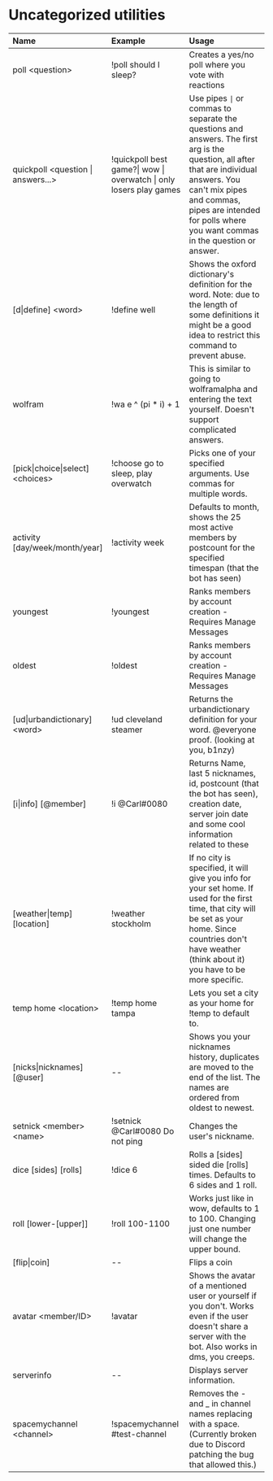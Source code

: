 # Uncategorized utilities



<table>
  <thead>
    <tr>
      <th style="text-align:left">Name</th>
      <th style="text-align:left">Example</th>
      <th style="text-align:left">Usage</th>
    </tr>
  </thead>
  <tbody>
    <tr>
      <td style="text-align:left">poll &lt;question&gt;</td>
      <td style="text-align:left">!poll should I sleep?</td>
      <td style="text-align:left">Creates a yes/no poll where you vote with reactions</td>
    </tr>
    <tr>
      <td style="text-align:left">quickpoll &lt;question | answers...&gt;</td>
      <td style="text-align:left">!quickpoll best game?| wow | overwatch | only losers play games</td>
      <td
      style="text-align:left">Use pipes <code>|</code> or commas to separate the questions and answers.
        The first arg is the question, all after that are individual answers. You
        can&apos;t mix pipes and commas, pipes are intended for polls where you
        want commas in the question or answer.</td>
    </tr>
    <tr>
      <td style="text-align:left">[d|define] &lt;word&gt;</td>
      <td style="text-align:left">!define well</td>
      <td style="text-align:left">Shows the oxford dictionary&apos;s definition for the word. Note: due
        to the length of some definitions it might be a good idea to restrict this
        command to prevent abuse.</td>
    </tr>
    <tr>
      <td style="text-align:left">wolfram</td>
      <td style="text-align:left">!wa e ^ (pi * i) + 1</td>
      <td style="text-align:left">This is similar to going to wolframalpha and entering the text yourself.
        Doesn&apos;t support complicated answers.</td>
    </tr>
    <tr>
      <td style="text-align:left">[pick|choice|select] &lt;choices&gt;</td>
      <td style="text-align:left">!choose go to sleep, play overwatch</td>
      <td style="text-align:left">Picks one of your specified arguments. Use commas for multiple words.</td>
    </tr>
    <tr>
      <td style="text-align:left">activity [day/week/month/year]</td>
      <td style="text-align:left">!activity week</td>
      <td style="text-align:left">Defaults to month, shows the 25 most active members by postcount for the
        specified timespan (that the bot has seen)</td>
    </tr>
    <tr>
      <td style="text-align:left">youngest</td>
      <td style="text-align:left">!youngest</td>
      <td style="text-align:left">Ranks members by account creation - Requires Manage Messages</td>
    </tr>
    <tr>
      <td style="text-align:left">oldest</td>
      <td style="text-align:left">!oldest</td>
      <td style="text-align:left">Ranks members by account creation - Requires Manage Messages</td>
    </tr>
    <tr>
      <td style="text-align:left">[ud|urbandictionary] &lt;word&gt;</td>
      <td style="text-align:left">!ud cleveland steamer</td>
      <td style="text-align:left">Returns the urbandictionary definition for your word. @everyone proof.
        (looking at you, b1nzy)</td>
    </tr>
    <tr>
      <td style="text-align:left">[i|info] [@member]</td>
      <td style="text-align:left">!i @Carl#0080</td>
      <td style="text-align:left">Returns Name, last 5 nicknames, id, postcount (that the bot has seen),
        creation date, server join date and some cool information related to these</td>
    </tr>
    <tr>
      <td style="text-align:left">[weather|temp] [location]</td>
      <td style="text-align:left">!weather stockholm</td>
      <td style="text-align:left">If no city is specified, it will give you info for your set home. If used
        for the first time, that city will be set as your home. Since countries
        don&apos;t have weather (think about it) you have to be more specific.</td>
    </tr>
    <tr>
      <td style="text-align:left">temp home &lt;location&gt;</td>
      <td style="text-align:left">!temp home tampa</td>
      <td style="text-align:left">Lets you set a city as your home for !temp to default to.</td>
    </tr>
    <tr>
      <td style="text-align:left">[nicks|nicknames] [@user]</td>
      <td style="text-align:left">--</td>
      <td style="text-align:left">Shows you your nicknames history, duplicates are moved to the end of the
        list. The names are ordered from oldest to newest.</td>
    </tr>
    <tr>
      <td style="text-align:left">setnick &lt;member&gt; &lt;name&gt;</td>
      <td style="text-align:left">!setnick @Carl#0080 Do not ping</td>
      <td style="text-align:left">Changes the user&apos;s nickname.</td>
    </tr>
    <tr>
      <td style="text-align:left">dice [sides] [rolls]</td>
      <td style="text-align:left">!dice 6</td>
      <td style="text-align:left">Rolls a [sides] sided die [rolls] times. Defaults to 6 sides and 1 roll.</td>
    </tr>
    <tr>
      <td style="text-align:left">roll [lower-[upper]]</td>
      <td style="text-align:left">!roll 100-1100</td>
      <td style="text-align:left">Works just like in wow, defaults to 1 to 100. Changing just one number
        will change the upper bound.</td>
    </tr>
    <tr>
      <td style="text-align:left">[flip|coin]</td>
      <td style="text-align:left">--</td>
      <td style="text-align:left">Flips a coin</td>
    </tr>
    <tr>
      <td style="text-align:left">avatar &lt;member/ID&gt;</td>
      <td style="text-align:left">!avatar</td>
      <td style="text-align:left">Shows the avatar of a mentioned user or yourself if you don&apos;t. Works
        even if the user doesn&apos;t share a server with the bot. Also works in
        dms, you creeps.</td>
    </tr>
    <tr>
      <td style="text-align:left">serverinfo</td>
      <td style="text-align:left">--</td>
      <td style="text-align:left">Displays server information.</td>
    </tr>
    <tr>
      <td style="text-align:left">spacemychannel &lt;channel&gt;</td>
      <td style="text-align:left">!spacemychannel #test-channel</td>
      <td style="text-align:left">Removes the - and _ in channel names replacing with a space. (Currently broken due to Discord patching the bug that allowed this.)</td>
    </tr>
  </tbody>
</table>

